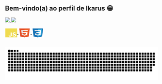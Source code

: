 ## Bem-vindo(a) ao perfil de Ikarus 😁

 <div>
  <a href="https://github.com/IkarusYuuki">
  <img height="180em" src="https://github-readme-stats.vercel.app/api?username=IkarusYuuki&show_icons=true&theme=algolia&include_all_commits=true&count_private=true"/>
  <img height="180em" src="https://github-readme-stats.vercel.app/api/top-langs/?username=IkarusYuuki&layout=compact&langs_count=6&theme=algolia"/>
</div>
<div style="display: inline_block"><br>
  <img align="center" alt="Js" height="30" width="40" src="https://raw.githubusercontent.com/devicons/devicon/master/icons/javascript/javascript-plain.svg">
  <img align="center" alt="HTML" height="30" width="40" src="https://raw.githubusercontent.com/devicons/devicon/master/icons/html5/html5-original.svg">
  <img align="center" alt="CSS" height="30" width="40" src="https://raw.githubusercontent.com/devicons/devicon/master/icons/css3/css3-original.svg">
</div>
 
 <br>
 
  ![snake gif](https://github.com/IkarusYuuki/IkarusYuuki/blob/output/github-contribution-grid-snake.svg)

</div>
